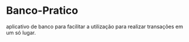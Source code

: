 # Banco-Pratico
aplicativo de banco para facilitar a utilização para realizar transações em um só lugar.
